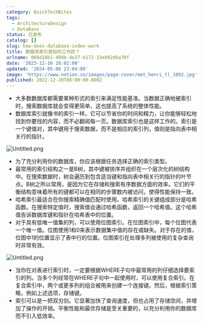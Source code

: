 ```yaml
---
category: QuickTechBites
tags:
  - ArchitectureDesign
  - DataBase
status: 已发布
catalog: []
slug: how-does-database-index-work
title: 数据库索引是如何工作的？
urlname: 068d18b1-489b-4e37-b172-33e892d6a70f
date: '2023-12-10 20:02:00'
updated: '2024-05-08 23:04:00'
image: 'https://www.notion.so/images/page-cover/met_henri_tl_1892.jpg'
published: 2022-12-10T08:00:00.000Z
---
```

- 大多数数据库都需要某种形式的索引来满足性能基准。当数据正确地被索引时，搜索数据库就会变得更简单，这也提高了系统的整体性能。
- 数据库索引就像书的索引一样。它可以节省你的时间和精力，让你能够轻松地找到你要找的内容，而不必翻阅每一页。数据库索引也是这样工作的。索引是一个键值对，其中键用于搜索数据，而不是相应的索引列，值则是指向表中相关行的指针。

![Untitled.png](https://prod-files-secure.s3.us-west-2.amazonaws.com/5d24fe63-e567-4804-86f9-9fdc62e13082/3e87f042-644d-48ab-9a58-227f3d930d71/Untitled.png?X-Amz-Algorithm=AWS4-HMAC-SHA256&X-Amz-Content-Sha256=UNSIGNED-PAYLOAD&X-Amz-Credential=ASIAZI2LB466X7T5STBC%2F20250401%2Fus-west-2%2Fs3%2Faws4_request&X-Amz-Date=20250401T054001Z&X-Amz-Expires=3600&X-Amz-Security-Token=IQoJb3JpZ2luX2VjEEsaCXVzLXdlc3QtMiJHMEUCIQCcVpzPQ76iyErIqJuJurPBgKGak3k14%2FtQ1NhiuugXXQIgIYOMCjB1LImBqYUndODNG0vN5IQPKbALSWl91THf4q0qiAQItP%2F%2F%2F%2F%2F%2F%2F%2F%2F%2FARAAGgw2Mzc0MjMxODM4MDUiDKTOfAMqCFfoscCD9CrcA9indIfQ2Jx0pU6O4kM8lNK2KN%2B4qBDDtLVJ0myenn8jHE1VpfHX3k%2F5vTWRknF3Eh05dlXXiotHY1TVNqHUgVOVqdRbB7%2Bf9cMH7%2FX1UPQsIY%2Byel8bpMPBJ%2FYsGYoHfx6V3WOF%2BgDeae%2Bld%2FuEirdfr4LK5jNf0B2zeES%2BR4Pk0%2FkkNPWBBta9%2FCEVTUAew1WjwkJcUv3B6KytmXt0xg1qUs6pFzk3EGxUO6c8SheTwF3V93hfMVDmy5R5tkuS9yJZdMIyzGQviVAyWXwGh6J7UwOv%2B7BjKcaLFYKcjVITH5AzkHfw4j%2FHy0e4%2B68cNAd3J3TytswLt%2FjUt17Eo%2Bkci8O3dB3sOgynDVrDKmyHsJxgVNwXH9xm7T%2FWuG9sxUchCXJcb%2BtrxhGKEc8OtXFPpKV7QwjmxXytp%2BH0cOQuBMyJVqY08x3YC6J1hvFrHuO3aogVaXznXwucDkfceB4LI9m7I2J3BvkWg1YQ8fqnU5sk%2BsiCXHnn7i3UvZdZ8iBXPaBPF8nS9NkMGueDbb9zhfhN2coYMsL%2B%2BkLKNlMIzgTIfGl1GjBIMdJCY3BXdjH4VjKs%2Bp5IFWe5yT2RJQ%2BWDNMM91vaHbKDPYKA5Uvnk36kc8rw%2BkCgcfkvMIikrb8GOqUBAld5ONK5kwk4phJqlCQ5ECV6%2BQ2rLtRqtY0OOUT7RkdiCvejj7snpT32ZQZeN6oTuN0%2FLQl4o8OSJY1uNLiL93cXfrfN7adixdiW%2BXiDCdSJkopCBN5rC9i1y3NHKmboATDfGnRuigAXYVzZ3vf01rVuYHkx7%2FprfsSujL6jj0kxrMqA8%2FfrBGoRtLd9iQPLusydV7bsHUVmWvtnk73RYn4J7I9t&X-Amz-Signature=044a4e5349e997d0deca92edd49910fa54b3be809c818620820edde3966b1c78&X-Amz-SignedHeaders=host&x-id=GetObject)

- 为了充分利用你的数据库，你应该根据任务选择正确的索引类型。
- 最常用的索引结构之一是B树，其中键被排序并组织在一个层次化的树结构中。在搜索数据时，树会遍历到包含适当键和指向表中相关行的指针的叶节点。B树之所以常用，是因为它在存储和搜索有序数据方面的效率。它们的平衡结构意味着所有的键都可以在相同的步骤数内被访问，使得性能保持一致。
- 哈希索引最适合在你搜索精确值匹配时使用。哈希索引的关键组成部分是哈希函数。在搜索特定值时，搜索值会通过哈希函数，返回一个哈希值。这个哈希值告诉数据库键和指针在哈希表中的位置。
- 对于具有低唯一值集的列，可以使用位图索引。在位图索引中，每个位图代表一个唯一值。位图使用1和0来表示数据集中值的存在或缺失。对于存在的值，位图中1的位置显示了表中行的位置。位图索引在处理多列被使用的复杂查询时非常有效。

![Untitled.png](https://prod-files-secure.s3.us-west-2.amazonaws.com/5d24fe63-e567-4804-86f9-9fdc62e13082/25e88b4a-737d-484e-85cc-b7fe2444aa3c/Untitled.png?X-Amz-Algorithm=AWS4-HMAC-SHA256&X-Amz-Content-Sha256=UNSIGNED-PAYLOAD&X-Amz-Credential=ASIAZI2LB466X7T5STBC%2F20250401%2Fus-west-2%2Fs3%2Faws4_request&X-Amz-Date=20250401T054001Z&X-Amz-Expires=3600&X-Amz-Security-Token=IQoJb3JpZ2luX2VjEEsaCXVzLXdlc3QtMiJHMEUCIQCcVpzPQ76iyErIqJuJurPBgKGak3k14%2FtQ1NhiuugXXQIgIYOMCjB1LImBqYUndODNG0vN5IQPKbALSWl91THf4q0qiAQItP%2F%2F%2F%2F%2F%2F%2F%2F%2F%2FARAAGgw2Mzc0MjMxODM4MDUiDKTOfAMqCFfoscCD9CrcA9indIfQ2Jx0pU6O4kM8lNK2KN%2B4qBDDtLVJ0myenn8jHE1VpfHX3k%2F5vTWRknF3Eh05dlXXiotHY1TVNqHUgVOVqdRbB7%2Bf9cMH7%2FX1UPQsIY%2Byel8bpMPBJ%2FYsGYoHfx6V3WOF%2BgDeae%2Bld%2FuEirdfr4LK5jNf0B2zeES%2BR4Pk0%2FkkNPWBBta9%2FCEVTUAew1WjwkJcUv3B6KytmXt0xg1qUs6pFzk3EGxUO6c8SheTwF3V93hfMVDmy5R5tkuS9yJZdMIyzGQviVAyWXwGh6J7UwOv%2B7BjKcaLFYKcjVITH5AzkHfw4j%2FHy0e4%2B68cNAd3J3TytswLt%2FjUt17Eo%2Bkci8O3dB3sOgynDVrDKmyHsJxgVNwXH9xm7T%2FWuG9sxUchCXJcb%2BtrxhGKEc8OtXFPpKV7QwjmxXytp%2BH0cOQuBMyJVqY08x3YC6J1hvFrHuO3aogVaXznXwucDkfceB4LI9m7I2J3BvkWg1YQ8fqnU5sk%2BsiCXHnn7i3UvZdZ8iBXPaBPF8nS9NkMGueDbb9zhfhN2coYMsL%2B%2BkLKNlMIzgTIfGl1GjBIMdJCY3BXdjH4VjKs%2Bp5IFWe5yT2RJQ%2BWDNMM91vaHbKDPYKA5Uvnk36kc8rw%2BkCgcfkvMIikrb8GOqUBAld5ONK5kwk4phJqlCQ5ECV6%2BQ2rLtRqtY0OOUT7RkdiCvejj7snpT32ZQZeN6oTuN0%2FLQl4o8OSJY1uNLiL93cXfrfN7adixdiW%2BXiDCdSJkopCBN5rC9i1y3NHKmboATDfGnRuigAXYVzZ3vf01rVuYHkx7%2FprfsSujL6jj0kxrMqA8%2FfrBGoRtLd9iQPLusydV7bsHUVmWvtnk73RYn4J7I9t&X-Amz-Signature=efc69f2d3c5b89387a3d585b3ee4a919d2d5e37f819e8dfe269b207f41c93c4b&X-Amz-SignedHeaders=host&x-id=GetObject)

- 当你在对表进行索引时，一定要根据WHERE子句中最常用的列仔细选择要索引的列。当多个列经常在WHERE子句中一起使用时，可以使用复合索引。在复合索引中，两个或更多列的组合被用来创建一个连接键。然后，根据索引策略，例如上述选项，存储键。
- 索引可以是一把双刃剑。它显著加快了查询速度，但也占用了存储空间，并增加了操作的开销。平衡性能和最优存储是至关重要的，以充分利用你的数据库而不引入低效率。
